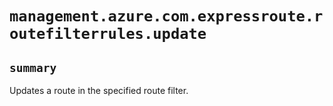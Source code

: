 # `management.azure.com.expressroute.routefilterrules.update`

## `summary`
Updates a route in the specified route filter.


